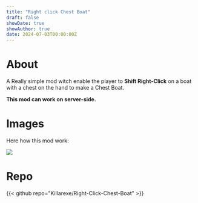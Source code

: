 ```yaml
---
title: "Right click Chest Boat"
draft: false
showDate: true
showAuthor: true
date: 2024-07-03T00:00:00Z
---
```


# About 

A Really simple mod witch enable the player to **Shift Right-Click** on a boat with a chest on the hand to make a Chest Boat.

**This mod can work on server-side.**

# Images

Here how this mod work:

![](https://cdn.modrinth.com/data/eV0rTOBa/images/b0098f2037a2838d1de113ce79d79f87951da8a1.gif)

# Repo

{{< github repo="Killarexe/Right-Click-Chest-Boat" >}}
